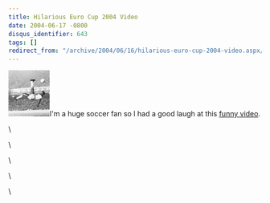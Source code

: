 ```yaml
---
title: Hilarious Euro Cup 2004 Video
date: 2004-06-17 -0800
disqus_identifier: 643
tags: []
redirect_from: "/archive/2004/06/16/hilarious-euro-cup-2004-video.aspx/"
---
```


![Pele](/images/pele.jpg)I'm a huge soccer fan so I had a good laugh at
this [funny
video](http://home.comcast.net/~haackayama/videos/Euro2004.mpeg).

\

\

\

\

\



